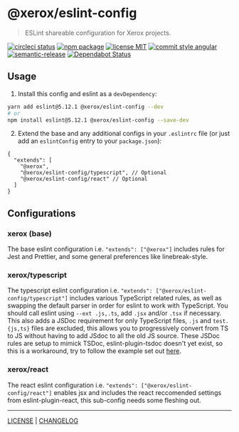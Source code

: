 # @xerox/eslint-config

> ESLint shareable configuration for Xerox projects.

[![circleci status][circleci-badge]][circleci-link]
[![npm package][npm-badge]][npm-link]
[![license MIT][license-badge]][license-link]
[![commit style angular][commit-style-badge]][commit-style-link]
[![semantic-release][semantic-release-badge]][semantic-release-link]
[![Dependabot Status][dependabot-badge]][dependabot-link]

## Usage
1. Install this config and eslint as a `devDependency`:
```bash
yarn add eslint@5.12.1 @xerox/eslint-config --dev
# or
npm install eslint@5.12.1 @xerox/eslint-config --save-dev
```
2. Extend the base and any additional configs in your `.eslintrc` file (or just add an `eslintConfig` entry to your `package.json`):
```jsonc
{
  "extends": [
    "@xerox",
    "@xerox/eslint-config/typescript", // Optional
    "@xerox/eslint-config/react" // Optional
  ]
}
```

## Configurations
### xerox (base)
The base eslint configuration i.e. `"extends": ["@xerox"]` includes rules for Jest and Prettier, and some general preferences like linebreak-style.
### xerox/typescript
The typescript eslint configuration i.e. `"extends": ["@xerox/eslint-config/typescript"]` includes various TypeScript related rules, as well as swapping the default parser in order for eslint to work with TypeScript. You should call eslint using `--ext .js,.ts`, add `.jsx` and/or `.tsx` if necessary. This also adds a JSDoc requirement for only TypeScript files, `.js` and `test.{js,ts}` files are excluded, this allows you to progressively convert from TS to JS without having to add JSdoc to all the old JS source. These JSDoc rules are setup to mimick TSDoc, eslint-plugin-tsdoc doesn't yet exist, so this is a workaround, try to follow the example set out [here](https://github.com/Microsoft/tsdoc).
### xerox/react
The react eslint configuration i.e. `"extends": ["@xerox/eslint-config/react"]` enables jsx and includes the react reccomended settings from eslint-plugin-react, this sub-config needs some fleshing out.

---
[LICENSE][license-link] | [CHANGELOG][changelog-link]

[license-link]: ../../LICENSE
[changelog-link]: ./CHANGELOG.md

[circleci-badge]: https://flat.badgen.net/circleci/github/xeroxinteractive/config/master
[circleci-link]: https://circleci.com/gh/xeroxinteractive/config/tree/master

[npm-badge]: https://flat.badgen.net/npm/v/@xerox/eslint-config?color=cyan
[npm-link]: https://www.npmjs.com/package/@xerox/eslint-config

[license-badge]: https://flat.badgen.net/badge/license/MIT

[commit-style-badge]: https://flat.badgen.net/badge/commit%20style/angular/purple
[commit-style-link]: https://github.com/angular/angular.js/blob/master/DEVELOPERS.md#-git-commit-guidelines

[semantic-release-badge]: https://flat.badgen.net/badge/%20%20%F0%9F%93%A6%F0%9F%9A%80/semantic%20release/e10079
[semantic-release-link]: https://github.com/semantic-release/semantic-release

[dependabot-badge]: https://flat.badgen.net/dependabot/xeroxinteractive/config?icon=dependabot
[dependabot-link]: https://dependabot.com